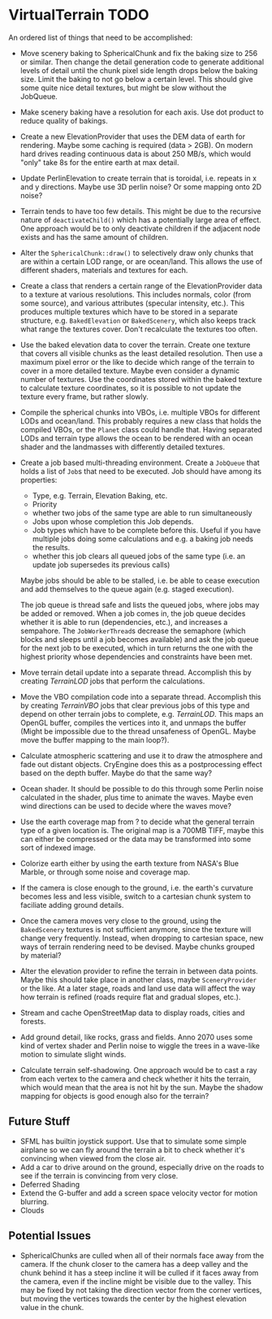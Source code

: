 VirtualTerrain TODO
===================

An ordered list of things that need to be accomplished:

- Move scenery baking to SphericalChunk and fix the baking size to 256 or similar. Then change the detail generation code to generate additional levels of detail until the chunk pixel side length drops below the baking size. Limit the baking to not go below a certain level. This should give some quite nice detail textures, but might be slow without the JobQueue.

- Make scenery baking have a resolution for each axis. Use dot product to reduce quality of bakings.

- Create a new ElevationProvider that uses the DEM data of earth for rendering. Maybe some caching is required (data > 2GB). On modern hard drives reading continuous data is about 250 MB/s, which would "only" take 8s for the entire earth at max detail.

- Update PerlinElevation to create terrain that is toroidal, i.e. repeats in x and y directions. Maybe use 3D perlin noise? Or some mapping onto 2D noise?

- Terrain tends to have too few details. This might be due to the recursive nature of `deactivateChild()` which has a potentially large area of effect. One approach would be to only deactivate children if the adjacent node exists and has the same amount of children.

- Alter the `SphericalChunk::draw()` to selectively draw only chunks that are within a certain LOD range, or are ocean/land. This allows the use of different shaders, materials and textures for each.

- Create a class that renders a certain range of the ElevationProvider data to a texture at various resolutions. This includes normals, color (from some source), and various attributes (specular intensity, etc.). This produces multiple textures which have to be stored in a separate structure, e.g. `BakedElevation` or `BakedScenery`, which also keeps track what range the textures cover. Don't recalculate the textures too often.

- Use the baked elevation data to cover the terrain. Create one texture that covers all visible chunks as the least detailed resolution. Then use a maximum pixel error or the like to decide which range of the terrain to cover in a more detailed texture. Maybe even consider a dynamic number of textures. Use the coordinates stored within the baked texture to calculate texture coordinates, so it is possible to not update the texture every frame, but rather slowly.

- Compile the spherical chunks into VBOs, i.e. multiple VBOs for different LODs and ocean/land. This probably requires a new class that holds the compiled VBOs, or the `Planet` class could handle that. Having separated LODs and terrain type allows the ocean to be rendered with an ocean shader and the landmasses with differently detailed textures.

- Create a job based multi-threading environment. Create a `JobQueue` that holds a list of `Job`s that need to be executed. Job should have among its properties:
  - Type, e.g. Terrain, Elevation Baking, etc.
  - Priority
  - whether two jobs of the same type are able to run simultaneously
  - Jobs upon whose completion this Job depends.
  - Job types which have to be complete before this. Useful if you have multiple jobs doing some calculations and e.g. a baking job needs the results.
  - whether this job clears all queued jobs of the same type (i.e. an update job supersedes its previous calls)
  
  Maybe jobs should be able to be stalled, i.e. be able to cease execution and add themselves to the queue again (e.g. staged execution).
  
  The job queue is thread safe and lists the queued jobs, where jobs may be added or removed. When a job comes in, the job queue decides whether it is able to run (dependencies, etc.), and increases a sempahore. The `JobWorkerThread`s decrease the semaphore (which blocks and sleeps until a job becomes available) and ask the job queue for the next job to be executed, which in turn returns the one with the highest priority whose dependencies and constraints have been met.

- Move terrain detail update into a separate thread. Accomplish this by creating *TerrainLOD* jobs that perform the calculations.

- Move the VBO compilation code into a separate thread. Accomplish this by creating *TerrainVBO* jobs that clear previous jobs of this type and depend on other terrain jobs to complete, e.g. *TerrainLOD*. This maps an OpenGL buffer, compiles the vertices into it, and unmaps the buffer (Might be impossible due to the thread unsafeness of OpenGL. Maybe move the buffer mapping to the main loop?).

- Calculate atmospheric scattering and use it to draw the atmosphere and fade out distant objects. CryEngine does this as a postprocessing effect based on the depth buffer. Maybe do that the same way?

- Ocean shader. It should be possible to do this through some Perlin noise calculated in the shader, plus time to animate the waves. Maybe even wind directions can be used to decide where the waves move?

- Use the earth coverage map from ? to decide what the general terrain type of a given location is. The original map is a 700MB TIFF, maybe this can either be compressed or the data may be transformed into some sort of indexed image.

- Colorize earth either by using the earth texture from NASA's Blue Marble, or through some noise and coverage map.

- If the camera is close enough to the ground, i.e. the earth's curvature becomes less and less visible, switch to a cartesian chunk system to faciliate adding ground details.

- Once the camera moves very close to the ground, using the `BakedScenery` textures is not sufficient anymore, since the texture will change very frequently. Instead, when dropping to cartesian space, new ways of terrain rendering need to be devised. Maybe chunks grouped by material?

- Alter the elevation provider to refine the terrain in between data points. Maybe this should take place in another class, maybe `SceneryProvider` or the like. At a later stage, roads and land use data will affect the way how terrain is refined (roads require flat and gradual slopes, etc.).

- Stream and cache OpenStreetMap data to display roads, cities and forests.

- Add ground detail, like rocks, grass and fields. Anno 2070 uses some kind of vertex shader and Perlin noise to wiggle the trees in a wave-like motion to simulate slight winds.

- Calculate terrain self-shadowing. One approach would be to cast a ray from each vertex to the camera and check whether it hits the terrain, which would mean that the area is not hit by the sun. Maybe the shadow mapping for objects is good enough also for the terrain?


Future Stuff
------------

- SFML has builtin joystick support. Use that to simulate some simple airplane so we can fly around the terrain a bit to check whether it's convincing when viewed from the close air.
- Add a car to drive around on the ground, especially drive on the roads to see if the terrain is convincing from very close.
- Deferred Shading
- Extend the G-buffer and add a screen space velocity vector for motion blurring.
- Clouds


Potential Issues
----------------

- SphericalChunks are culled when all of their normals face away from the camera. If the chunk closer to the camera has a deep valley and the chunk behind it has a steep incline it will be culled if it faces away from the camera, even if the incline might be visible due to the valley. This may be fixed by not taking the direction vector from the corner vertices, but moving the vertices towards the center by the highest elevation value in the chunk.